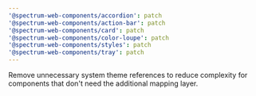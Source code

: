 ```yaml
---
'@spectrum-web-components/accordion': patch
'@spectrum-web-components/action-bar': patch
'@spectrum-web-components/card': patch
'@spectrum-web-components/color-loupe': patch
'@spectrum-web-components/styles': patch
'@spectrum-web-components/tray': patch
---
```


Remove unnecessary system theme references to reduce complexity for components that don't need the additional mapping layer.
